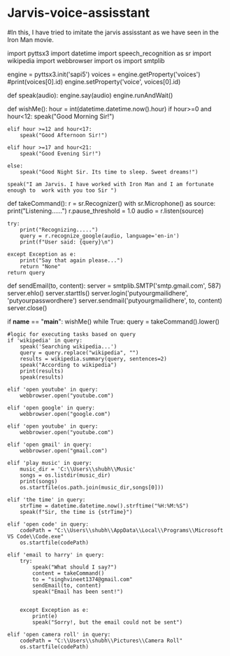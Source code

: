 # Jarvis-voice-assisstant
#In this, I have tried to imitate the jarvis assisstant as we have seen in the Iron Man movie.


import pyttsx3
import datetime
import speech_recognition as sr
import wikipedia
import webbrowser
import os
import smtplib

engine = pyttsx3.init('sapi5')
voices = engine.getProperty('voices')
#print(voices[0].id)
engine.setProperty('voice', voices[0].id)

def speak(audio):
    engine.say(audio)
    engine.runAndWait()

def wishMe():
    hour = int(datetime.datetime.now().hour)
    if hour>=0 and hour<12:
        speak("Good Morning Sir!")

    elif hour >=12 and hour<17:
        speak("Good Afternoon Sir!")

    elif hour >=17 and hour<21:
        speak("Good Evening Sir!")

    else:
        speak("Good Night Sir. Its time to sleep. Sweet dreams!")

    speak("I am Jarvis. I have worked with Iron Man and I am fortunate enough to  work with you too Sir ")


def takeCommand():
    r = sr.Recognizer()
    with sr.Microphone() as source:
        print("Listening......")
        r.pause_threshold = 1.0
        audio = r.listen(source)

    try:
        print("Recognizing.....")
        query = r.recognize_google(audio, language='en-in')
        print(f"User said: {query}\n")

    except Exception as e:
        print("Say that again please...")
        return "None"
    return query

def sendEmail(to, content):
    server = smtplib.SMTP('smtp.gmail.com', 587)
    server.ehlo()
    server.starttls()
    server.login('putyourgmailidhere', 'putyourpasswordhere')
    server.sendmail('putyourgmailidhere', to, content)
    server.close()


if __name__ == "__main__":
    wishMe()
    while True:
        query = takeCommand().lower()
    
    #logic for executing tasks based on query
    if 'wikipedia' in query:
        speak('Searching wikipedia...')
        query = query.replace("wikipedia", "")
        results = wikipedia.summary(query, sentences=2)
        speak("According to wikipedia")
        print(results)
        speak(results)

    elif 'open youtube' in query:
        webbrowser.open("youtube.com")

    elif 'open google' in query:
        webbrowser.open("google.com")

    elif 'open youtube' in query:
        webbrowser.open("youtube.com")

    elif 'open gmail' in query:
        webbrowser.open("gmail.com")

    elif 'play music' in query:
        music_dir = 'C:\\Users\\shubh\\Music'
        songs = os.listdir(music_dir)
        print(songs)
        os.startfile(os.path.join(music_dir,songs[0]))

    elif 'the time' in query:
        strTime = datetime.datetime.now().strftime("%H:%M:%S")
        speak(f"Sir, the time is {strTime}")

    elif 'open code' in query:
        codePath = "C:\\Users\\shubh\\AppData\\Local\\Programs\\Microsoft VS Code\\Code.exe"
        os.startfile(codePath)

    elif 'email to harry' in query:
        try:
            speak("What should I say?")
            content = takeCommand()
            to = "singhvineet1374@gmail.com"
            sendEmail(to, content)
            speak("Email has been sent!")


        except Exception as e:
            print(e)
            speak("Sorry!, but the email could not be sent")

    elif 'open camera roll' in query:
        codePath = "C:\\Users\\shubh\\Pictures\\Camera Roll"
        os.startfile(codePath)






